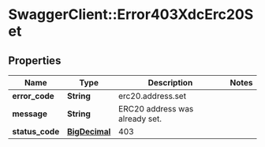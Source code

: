 # SwaggerClient::Error403XdcErc20Set

## Properties
Name | Type | Description | Notes
------------ | ------------- | ------------- | -------------
**error_code** | **String** | erc20.address.set | 
**message** | **String** | ERC20 address was already set. | 
**status_code** | [**BigDecimal**](BigDecimal.md) | 403 | 

